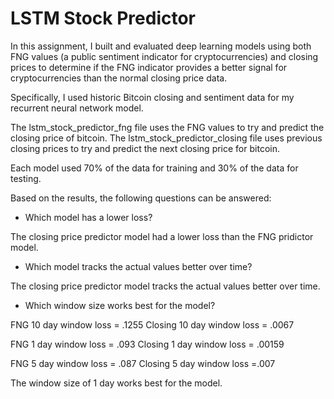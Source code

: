 # LSTM Stock Predictor


In this assignment, I built and evaluated deep learning models using both FNG values (a public sentiment indicator for cryptocurrencies) and closing prices to determine if the FNG indicator provides a better signal for cryptocurrencies than the normal closing price data.

Specifically, I used historic Bitcoin closing and sentiment data for my recurrent neural network model.


The lstm_stock_predictor_fng file uses the FNG values to try and predict the closing price of bitcoin.
The lstm_stock_predictor_closing file uses previous closing prices to try and predict the next closing price for bitcoin.

Each model used 70% of the data for training and 30% of the data for testing.


Based on the results, the following questions can be answered:

* Which model has a lower loss?

The closing price predictor model had a lower loss than the FNG pridictor model.

* Which model tracks the actual values better over time?

The closing price predictor model tracks the actual values better over time.

* Which window size works best for the model?

FNG 10 day window loss = .1255
Closing 10 day window loss = .0067

FNG 1 day window loss = .093
Closing 1 day window loss = .00159

FNG 5 day window loss = .087
Closing 5 day window loss =.007

The window size of 1 day works best for the model.

